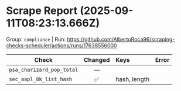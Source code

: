 # Scrape Report (2025-09-11T08:23:13.666Z)

Group: `compliance`  |  Run: https://github.com/AlbertoRoca96/scraping-checks-scheduler/actions/runs/17638556000

| Check | Changed | Keys | Error |
|---|:---:|:--|:--|
| `psa_charizard_pop_total` | — |  |  |
| `sec_aapl_8k_list_hash` | ✅ | hash, length |  |
